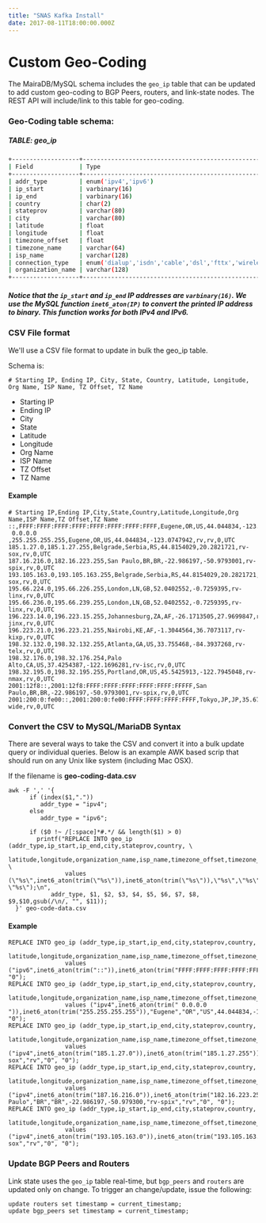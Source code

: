 ```yaml
---
title: "SNAS Kafka Install"
date: 2017-08-11T18:00:00.000Z
---
```


Custom Geo-Coding
=================

The MairaDB/MySQL schema includes the ```geo_ip``` table that can be updated to add custom geo-coding to BGP Peers, routers, and link-state nodes.  The REST API will include/link to this table for geo-coding. 

### Geo-Coding table schema:

##### TABLE: **geo_ip**

```bash
+-------------------+-------------------------------------------------------+------+-----+---------+-------+
| Field             | Type                                                  | Null | Key | Default | Extra |
+-------------------+-------------------------------------------------------+------+-----+---------+-------+
| addr_type         | enum('ipv4','ipv6')                                   | NO   | MUL | NULL    |       |
| ip_start          | varbinary(16)                                         | NO   | PRI | NULL    |       |
| ip_end            | varbinary(16)                                         | NO   | MUL | NULL    |       |
| country           | char(2)                                               | NO   | MUL | NULL    |       |
| stateprov         | varchar(80)                                           | NO   | MUL | NULL    |       |
| city              | varchar(80)                                           | NO   | MUL | NULL    |       |
| latitude          | float                                                 | NO   |     | NULL    |       |
| longitude         | float                                                 | NO   |     | NULL    |       |
| timezone_offset   | float                                                 | NO   |     | NULL    |       |
| timezone_name     | varchar(64)                                           | NO   |     | NULL    |       |
| isp_name          | varchar(128)                                          | NO   |     | NULL    |       |
| connection_type   | enum('dialup','isdn','cable','dsl','fttx','wireless') | YES  |     | NULL    |       |
| organization_name | varchar(128)                                          | YES  |     | NULL    |       |
+-------------------+-------------------------------------------------------+------+-----+---------+-------+
```

##### **Notice** that the ```ip_start``` and ```ip_end``` IP addresses are ```varbinary(16)```.  We use the MySQL function ```inet6_aton(IP)``` to convert the printed IP address to binary. This function works for both IPv4 and IPv6.   

### CSV File format

We'll use a CSV file format to update in bulk the geo_ip table.

Schema is:

```
# Starting IP, Ending IP, City, State, Country, Latitude, Longitude, Org Name, ISP Name, TZ Offset, TZ Name
```

* Starting IP
* Ending IP
* City
* State
* Latitude
* Longitude
* Org Name
* ISP Name
* TZ Offset
* TZ Name

#### Example

```
# Starting IP,Ending IP,City,State,Country,Latitude,Longitude,Org Name,ISP Name,TZ Offset,TZ Name
::,FFFF:FFFF:FFFF:FFFF:FFFF:FFFF:FFFF:FFFF,Eugene,OR,US,44.044834,-123.0747942,rv,rv,0,UTC
 0.0.0.0                            ,255.255.255.255,Eugene,OR,US,44.044834,-123.0747942,rv,rv,0,UTC
185.1.27.0,185.1.27.255,Belgrade,Serbia,RS,44.8154029,20.2821721,rv-sox,rv,0,UTC
187.16.216.0,182.16.223.255,San Paulo,BR,BR,-22.986197,-50.9793001,rv-spix,rv,0,UTC
193.105.163.0,193.105.163.255,Belgrade,Serbia,RS,44.8154029,20.2821721,rv-sox,rv,0,UTC
195.66.224.0,195.66.226.255,London,LN,GB,52.0402552,-0.7259395,rv-linx,rv,0,UTC
195.66.236.0,195.66.239.255,London,LN,GB,52.0402552,-0.7259395,rv-linx,rv,0,UTC
196.223.14.0,196.223.15.255,Johannesburg,ZA,AF,-26.1713505,27.9699847,rv-jinx,rv,0,UTC
196.223.21.0,196.223.21.255,Nairobi,KE,AF,-1.3044564,36.7073117,rv-kixp,rv,0,UTC
198.32.132.0,198.32.132.255,Atlanta,GA,US,33.755468,-84.3937268,rv-telx,rv,0,UTC
198.32.176.0,198.32.176.254,Palo Alto,CA,US,37.4254387,-122.1696281,rv-isc,rv,0,UTC
198.32.195.0,198.32.195.255,Portland,OR,US,45.5425913,-122.7945048,rv-nmax,rv,0,UTC
2001:12f8::,2001:12f8:FFFF:FFFF:FFFF:FFFF:FFFF:FFFFF,San Paulo,BR,BR,-22.986197,-50.9793001,rv-spix,rv,0,UTC
2001:200:0:fe00::,2001:200:0:fe00:FFFF:FFFF:FFFF:FFFF,Tokyo,JP,JP,35.6735404,139.5699623,rv-wide,rv,0,UTC
```


### Convert the CSV to MySQL/MariaDB Syntax

There are several ways to take the CSV and convert it into a bulk update query or individual queries.  Below is an example AWK based scrip that should run on any Unix like system (including Mac OSX).  

If the filename is **geo-coding-data.csv**

```
awk -F ',' '{ 
      if (index($1,"."))
         addr_type = "ipv4";
      else
         addr_type = "ipv6";

      if ($0 !~ /[:space]*#.*/ && length($1) > 0)
        printf("REPLACE INTO geo_ip (addr_type,ip_start,ip_end,city,stateprov,country, \
                    latitude,longitude,organization_name,isp_name,timezone_offset,timezone_name) \
                values (\"%s\",inet6_aton(trim(\"%s\")),inet6_aton(trim(\"%s\")),\"%s\",\"%s\",\"%s\",%f,%f,\"%s\",\"%s\",\"%d\", \"%s\");\n",
            addr_type, $1, $2, $3, $4, $5, $6, $7, $8, $9,$10,gsub(/\n/, "", $11));
  }' geo-code-data.csv
```

#### Example

```
REPLACE INTO geo_ip (addr_type,ip_start,ip_end,city,stateprov,country,
                    latitude,longitude,organization_name,isp_name,timezone_offset,timezone_name)
                values ("ipv6",inet6_aton(trim("::")),inet6_aton(trim("FFFF:FFFF:FFFF:FFFF:FFFF:FFFF:FFFF:FFFF")),"Eugene","OR","US",44.044834,-123.074794,"rv","rv","0", "0");
REPLACE INTO geo_ip (addr_type,ip_start,ip_end,city,stateprov,country,
                    latitude,longitude,organization_name,isp_name,timezone_offset,timezone_name)
                values ("ipv4",inet6_aton(trim(" 0.0.0.0                            ")),inet6_aton(trim("255.255.255.255")),"Eugene","OR","US",44.044834,-123.074794,"rv","rv","0", "0");
REPLACE INTO geo_ip (addr_type,ip_start,ip_end,city,stateprov,country,
                    latitude,longitude,organization_name,isp_name,timezone_offset,timezone_name)
                values ("ipv4",inet6_aton(trim("185.1.27.0")),inet6_aton(trim("185.1.27.255")),"Belgrade","Serbia","RS",44.815403,20.282172,"rv-sox","rv","0", "0");
REPLACE INTO geo_ip (addr_type,ip_start,ip_end,city,stateprov,country,
                    latitude,longitude,organization_name,isp_name,timezone_offset,timezone_name)
                values ("ipv4",inet6_aton(trim("187.16.216.0")),inet6_aton(trim("182.16.223.255")),"San Paulo","BR","BR",-22.986197,-50.979300,"rv-spix","rv","0", "0");
REPLACE INTO geo_ip (addr_type,ip_start,ip_end,city,stateprov,country,
                    latitude,longitude,organization_name,isp_name,timezone_offset,timezone_name)
                values ("ipv4",inet6_aton(trim("193.105.163.0")),inet6_aton(trim("193.105.163.255")),"Belgrade","Serbia","RS",44.815403,20.282172,"rv-sox","rv","0", "0");
```

### Update BGP Peers and Routers

Link state uses the ```geo_ip``` table real-time, but ```bgp_peers``` and ```routers``` are updated only on change.   To trigger an change/update, issue the following:


```
update routers set timestamp = current_timestamp;
update bgp_peers set timestamp = current_timestamp;
```
